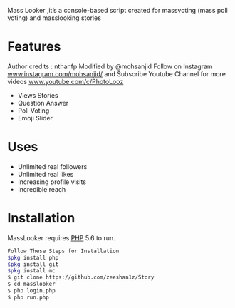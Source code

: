 



Mass Looker ,it’s a console-based script created for massvoting (mass poll voting) and masslooking stories

# Features
 Author credits : nthanfp
 Modified by @mohsanjid Follow on Instagram www.instagram.com/mohsanjid/ and
 Subscribe Youtube Channel for more videos www.youtube.com/c/PhotoLooz

  - Views Stories
  - Question Answer
  - Poll Voting
  - Emoji Slider
  
# Uses 
   - Unlimited real followers
   - Unlimited real likes
   - Increasing profile visits
   - Incredible reach
   
# Installation

MassLooker requires [PHP](https://www.php.net/) 5.6 to run.

```sh
Follow These Steps for Installation
$pkg install php
$pkg install git
$pkg install mc
$ git clone https://github.com/zeeshan1z/Story
$ cd masslooker
$ php login.php
$ php run.php
```

